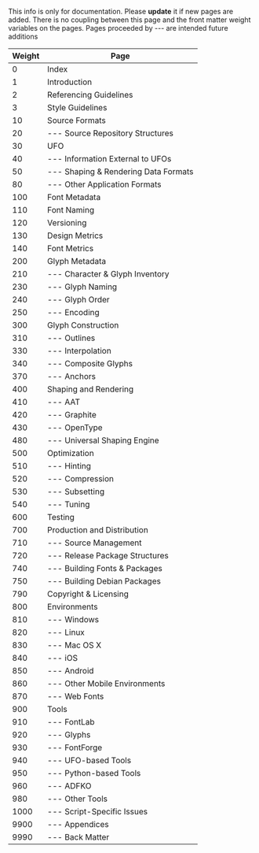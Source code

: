 This info is only for documentation. Please **update** it if new pages are added.
There is no coupling between this page and the front matter weight variables on the pages.
Pages proceeded by --- are intended future additions

| Weight | Page                                       |
|--------|--------------------------------------------|
| 0      | Index                                      |
| 1      | Introduction                               |
| 2      | Referencing Guidelines                     |
| 3      | Style Guidelines                           |
| 10     | Source Formats                             |
| 20     | --- Source Repository Structures           |
| 30     | UFO                                        |
| 40     | --- Information External to UFOs           |
| 50     | --- Shaping & Rendering Data Formats       |
| 80     | --- Other Application Formats              |
| 100    | Font Metadata                              |
| 110    | Font Naming                                |
| 120    | Versioning                                 |
| 130    | Design Metrics                             |
| 140    | Font Metrics                               |
| 200    | Glyph Metadata                             |
| 210    | --- Character & Glyph Inventory            |
| 230    | --- Glyph Naming                           |
| 240    | --- Glyph Order                            |
| 250    | --- Encoding                               |
| 300    | Glyph Construction                         |
| 310    | --- Outlines                               |
| 330    | --- Interpolation                          |
| 340    | --- Composite Glyphs                       |
| 370    | --- Anchors                                |
| 400    | Shaping and Rendering                      |
| 410    | --- AAT                                    |
| 420    | --- Graphite                               |
| 430    | --- OpenType                               |
| 480    | --- Universal Shaping Engine               |
| 500    | Optimization                               |
| 510    | --- Hinting                                |
| 520    | --- Compression                            |
| 530    | --- Subsetting                             |
| 540    | --- Tuning                                 |
| 600    | Testing                                    |
| 700    | Production and Distribution                |
| 710    | --- Source Management                      |
| 720    | --- Release Package Structures             |
| 740    | --- Building Fonts & Packages              |
| 750    | --- Building Debian Packages               |
| 790    | Copyright & Licensing                      |
| 800    | Environments                               |
| 810    | --- Windows                                |
| 820    | --- Linux                                  |
| 830    | --- Mac OS X                               |
| 840    | --- iOS                                    |
| 850    | --- Android                                |
| 860    | --- Other Mobile Environments              |
| 870    | --- Web Fonts                              |
| 900    | Tools                                      |
| 910    | --- FontLab                                |
| 920    | --- Glyphs                                 |
| 930    | --- FontForge                              |
| 940    | --- UFO-based Tools                        |
| 950    | --- Python-based Tools                     |
| 960    | --- ADFKO                                  |
| 980    | --- Other Tools                            |
| 1000   | --- Script-Specific Issues                 |
| 9900   | --- Appendices                             |
| 9990   | --- Back Matter                            |
